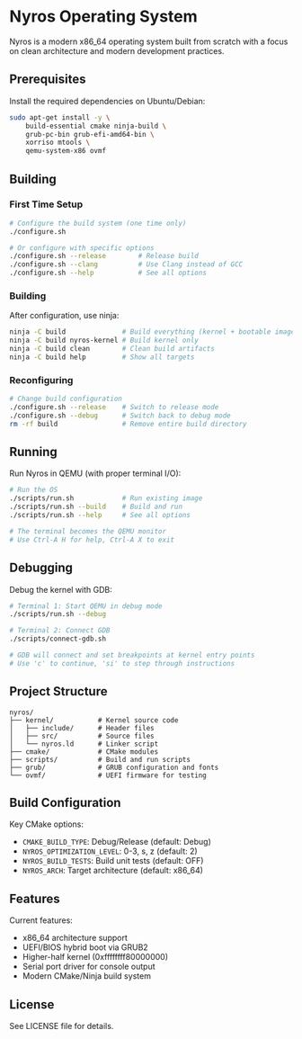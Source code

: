 # Nyros Operating System

Nyros is a modern x86_64 operating system built from scratch with a focus on clean architecture and modern development practices.

## Prerequisites

Install the required dependencies on Ubuntu/Debian:

```bash
sudo apt-get install -y \
    build-essential cmake ninja-build \
    grub-pc-bin grub-efi-amd64-bin \
    xorriso mtools \
    qemu-system-x86 ovmf
```

## Building

### First Time Setup

```bash
# Configure the build system (one time only)
./configure.sh

# Or configure with specific options
./configure.sh --release        # Release build
./configure.sh --clang          # Use Clang instead of GCC
./configure.sh --help           # See all options
```

### Building

After configuration, use ninja:

```bash
ninja -C build              # Build everything (kernel + bootable image)
ninja -C build nyros-kernel # Build kernel only
ninja -C build clean        # Clean build artifacts
ninja -C build help         # Show all targets
```

### Reconfiguring

```bash
# Change build configuration
./configure.sh --release    # Switch to release mode
./configure.sh --debug      # Switch back to debug mode
rm -rf build                # Remove entire build directory
```

## Running

Run Nyros in QEMU (with proper terminal I/O):

```bash
# Run the OS
./scripts/run.sh            # Run existing image
./scripts/run.sh --build    # Build and run
./scripts/run.sh --help     # See all options

# The terminal becomes the QEMU monitor
# Use Ctrl-A H for help, Ctrl-A X to exit
```

## Debugging

Debug the kernel with GDB:

```bash
# Terminal 1: Start QEMU in debug mode
./scripts/run.sh --debug

# Terminal 2: Connect GDB
./scripts/connect-gdb.sh

# GDB will connect and set breakpoints at kernel entry points
# Use 'c' to continue, 'si' to step through instructions
```

## Project Structure

```
nyros/
├── kernel/           # Kernel source code
│   ├── include/      # Header files
│   ├── src/          # Source files
│   └── nyros.ld      # Linker script
├── cmake/            # CMake modules
├── scripts/          # Build and run scripts
├── grub/             # GRUB configuration and fonts
└── ovmf/             # UEFI firmware for testing
```

## Build Configuration

Key CMake options:
- `CMAKE_BUILD_TYPE`: Debug/Release (default: Debug)
- `NYROS_OPTIMIZATION_LEVEL`: 0-3, s, z (default: 2)
- `NYROS_BUILD_TESTS`: Build unit tests (default: OFF)
- `NYROS_ARCH`: Target architecture (default: x86_64)

## Features

Current features:
- x86_64 architecture support
- UEFI/BIOS hybrid boot via GRUB2
- Higher-half kernel (0xffffffff80000000)
- Serial port driver for console output
- Modern CMake/Ninja build system

## License

See LICENSE file for details.
